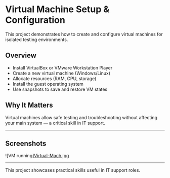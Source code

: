 # Virtual Machine Setup & Configuration

This project demonstrates how to create and configure virtual machines for isolated testing environments.

## Overview

- Install VirtualBox or VMware Workstation Player  
- Create a new virtual machine (Windows/Linux)  
- Allocate resources (RAM, CPU, storage)  
- Install the guest operating system  
- Use snapshots to save and restore VM states

## Why It Matters

Virtual machines allow safe testing and troubleshooting without affecting your main system — a critical skill in IT support.

---

## Screenshots

![VM running][Virtual-Mach.jpg](https://github.com/Nceba25/virtual-machine-setup/blob/main/virtual-mach.jpg.jpg?raw=true)

---

This project showcases practical skills useful in IT support roles.
